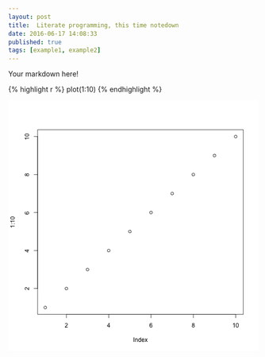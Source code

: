 ```yaml
---
layout: post
title:  Literate programming, this time notedown
date: 2016-06-17 14:08:33
published: true
tags: [example1, example2]
---
```


Your markdown here!


{% highlight r %}
plot(1:10)
{% endhighlight %}

![plot of chunk unnamed-chunk-1](figure/source/literate-programming-this-time-notedown/2016-06-17-literate-programming-this-time-notedown/unnamed-chunk-1-1.png)

